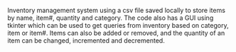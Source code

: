Inventory management system using a csv file saved locally to store items by name, item#, quantity and category. The code also has a GUI using tkinter which can be used to get queries from inventory based on category, item or item#.
Items can also be added or removed, and the quantity of an item can be changed, incremented and decremented.
